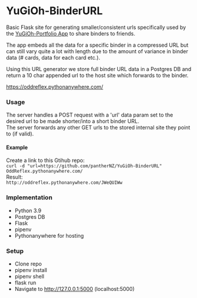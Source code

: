 # YuGiOh-BinderURL
Basic Flask site for generating smaller/consistent urls specifically used by the [YuGiOh-Portfolio App](https://github.com/pantherNZ/YuGiOh-Portfolio) to share binders to friends.

The app embeds all the data for a specific binder in a compressed URL but can still vary quite a lot with length due to the amount of variance in binder data (# cards, data for each card etc.).

Using this URL generator we store full binder URL data in a Postgres DB and return a 10 char appended url to the host site which forwards to the binder.

https://oddreflex.pythonanywhere.com/

### Usage
The server handles a POST request with a 'url' data param set to the desired url to be made shorter/into a short binder URL.  
The server forwards any other GET urls to the stored internal site they point to (if valid).

#### Example
Create a link to this Gtihub repo:  
`curl -d "url=https://github.com/pantherNZ/YuGiOh-BinderURL" OddReflex.pythonanywhere.com/`  
Result:  
`http://oddreflex.pythonanywhere.com/JWeQUIWw`


### Implementation
* Python 3.9
* Postgres DB
* Flask
* pipenv
* Pythonanywhere for hosting

### Setup
* Clone repo
* pipenv install
* pipenv shell
* flask run
* Navigate to http://127.0.0.1:5000 (localhost:5000)
